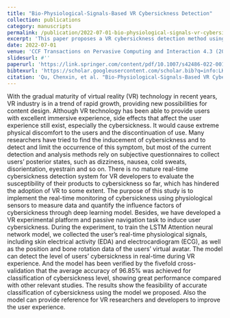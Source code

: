 ```yaml
---
title: "Bio-Physiological-Signals-Based VR Cybersickness Detection"
collection: publications
category: manuscripts
permalink: /publication/2022-07-01-bio-physiological-signals-vr-cybersickness-detection
excerpt: 'This paper proposes a VR cybersickness detection method using bio-physiological signals, aiming to enhance comfort and safety in immersive environments.'
date: 2022-07-01
venue: 'CCF Transactions on Pervasive Computing and Interaction 4.3 (2022): 268-284'
slidesurl: #''
paperurl: 'https://link.springer.com/content/pdf/10.1007/s42486-022-00103-8.pdf'
bibtexurl: 'https://scholar.googleusercontent.com/scholar.bib?q=info:LKDorlb11p4J:scholar.google.com/&output=citation&scisdr=CgIJBgA-EI6CqDH_3R4:AAZF9b8AAAAAaJj5xR5LOYvyvTjwi1OEGKaNLhU&scisig=AAZF9b8AAAAAaJj5xeHGw_tSL14s5-A_WkGOirE&scisf=4&ct=citation&cd=-1&hl=en'
citation: 'Qu, Chenxin, et al. "Bio-Physiological-Signals-Based VR Cybersickness Detection." CCF Transactions on Pervasive Computing and Interaction 4.3 (2022): 268-284.'
---
```

With the gradual maturity of virtual reality (VR) technology in recent years, VR industry is in a trend of rapid growth, providing new possibilities for content design. Although VR technology has been able to provide users with excellent immersive experience, side effects that affect the user experience still exist, especially the cybersickness. It would cause extreme physical discomfort to the users and the discontinuation of use. Many researchers have tried to find the inducement of cybersickness and to detect and limit the occurrence of this symptom, but most of the current detection and analysis methods rely on subjective questionnaires to collect users’ posterior states, such as dizziness, nausea, cold sweats, disorientation, eyestrain and so on. There is no mature real-time cybersickness detection system for VR developers to evaluate the susceptibility of their products to cybersickness so far, which has hindered the adoption of VR to some extent. The purpose of this study is to implement the real-time monitoring of cybersickness using physiological sensors to measure data and quantify the influence factors of cybersickness through deep learning model. Besides, we have developed a VR experimental platform and passive navigation task to induce user cybersickness. During the experiment, to train the LSTM Attention neural network model, we collected the user’s real-time physiological signals, including skin electrical activity (EDA) and electrocardiogram (ECG), as well as the position and bone rotation data of the users’ virtual avatar. The model can detect the level of users’ cybersickness in real-time during VR experience. And the model has been verified by the fivefold cross-validation that the average accuracy of 96.85% was achieved for classification of cybersickness level, showing great performance compared with other relevant studies. The results show the feasibility of accurate classification of cybersickness using the model we proposed. Also the model can provide reference for VR researchers and developers to improve the user experience.
